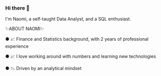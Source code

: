 ### Hi there 👋
I'm Naomi, a self-taught Data Analyst, and a SQL enthusiast.

✨ABOUT NAOMI✨

● 📈 Finance and Statistics background, with 2 years of professional experience 

● 📈 I love working around with numbers and learning new technologies

● 📉 Driven by an analytical mindset

